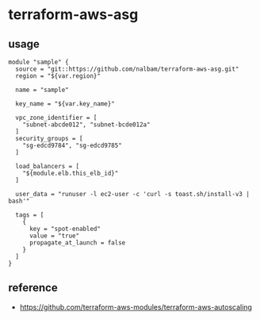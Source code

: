 # terraform-aws-asg

## usage
```
module "sample" {
  source = "git::https://github.com/nalbam/terraform-aws-asg.git"
  region = "${var.region}"

  name = "sample"

  key_name = "${var.key_name}"

  vpc_zone_identifier = [
    "subnet-abcde012", "subnet-bcde012a"
  ]
  security_groups = [
    "sg-edcd9784", "sg-edcd9785"
  ]

  load_balancers = [
    "${module.elb.this_elb_id}"
  ]

  user_data = "runuser -l ec2-user -c 'curl -s toast.sh/install-v3 | bash'"

  tags = [
    {
      key = "spot-enabled"
      value = "true"
      propagate_at_launch = false
    }
  ]
}
```

## reference
* https://github.com/terraform-aws-modules/terraform-aws-autoscaling
